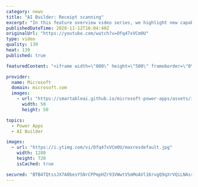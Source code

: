 ```yaml
---
category: news
title: "AI Builder: Receipt scanning"
excerpt: "In this feature overview video series, we highlight new capabilities included in the latest update to AI Builder.  Receipt scanning is a new AI Builder feature that processes receipts to identify and extract information. The AI model identifies receipt data, merchant information, total price, and taxes"
publishedDateTime: 2020-11-12T16:04:40Z
originalUrl: "https://youtube.com/watch?v=Ofq47xVCm0U"
type: video
quality: 139
heat: 139
published: true

featuredContent: "<iframe width=\"800\" height=\"500\" frameborder=\"0\" src=\"https://www.youtube.com/embed/Ofq47xVCm0U\" allow=\"accelerometer; autoplay; encrypted-media; gyroscope; picture-in-picture\" allowfullscreen></iframe>"

provider:
  name: Microsoft
  domain: microsoft.com
  images:
    - url: "https://smartableai.github.io/microsoft-power-apps/assets/images/organizations/microsoft.com-50x50.jpg"
      width: 50
      height: 50

topics:
  - Power Apps
  - AI Builder

images:
  - url: "https://i.ytimg.com/vi/Ofq47xVCm0U/maxresdefault.jpg"
    width: 1280
    height: 720
    isCached: true

secured: "BTB4TQtssJX7A0besYSNrCPPmpHZr93VWwtVSmMoAVl16rvgQ9qXrVQiLNAsrzMsv6Vgs5gwPfN8JXHqiT8qfBuGM+E4BxPbVZqwjeE4AxkGm9lj8bOhBze0f2TlWZHZWepjuQvUmzXDmWT6iXTsP67FZe5PPNuPq7bJOwVbg/PcaKBk6rj1U+XG4OOHxjCHU3YFyijceo/1hOwRoFssujKZvaSJHhQ3v72IPUJAPaYJYQQoEyvQh6FeUIfPWR8h3fpEZJQ02Ws9UEEh+JYhXr51CSjF8VSqF4BwYDS8NkKk+3PGg6KOf4fMT4BVdhOkb7o92ADtRGQA/j88eXjoUdSqddxD1WSUYkgCklc1lTvons7vjaDaN0EuUJceThHAE+8Ouae3KrYskd2ZWvRMPMSznuGuLlljgTt7VTou7QhnwZgPCZgqwYmFgt+rPDHe;mjpAQh/l1Zv7WcFmH2DvZg=="
---
```


